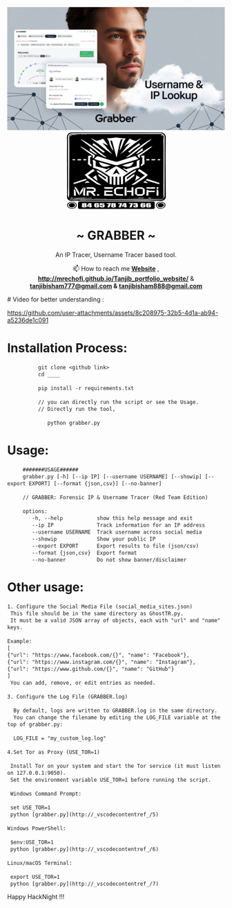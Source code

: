 <div align="center">
 <img src="https://github.com/MrEchoFi/GRABBER/blob/master/Grabber_Tool_Functionality_Showcase_b687aca3-91c6-4d76-adc0-d9a503c42a21.jpg?raw=true" alt="logo" width="600" height="auto" />
</div>
<div align="center">
 <img src="https://github.com/MrEchoFi/MrEchoFi/raw/4274f537dec313ac7dde4403fe0fae24259beade/Mr.EchoFi-New-Logo-with-ASCII.jpg" alt="logo" width="235" height="auto" />
  <h1>~ GRABBER ~</h1>
   
  <p>
  An IP Tracer, Username Tracer based tool.
  </p>


  📫 How to reach me **[Website](https://echo-fi-portfolio-node-js.vercel.app/)** ,  **http://mrechofi.github.io/Tanjib_portfolio_website/** &
 **tanjibisham777@gmail.com & tanjibisham888@gmail.com**
</div>
# Video for better understanding :
  


https://github.com/user-attachments/assets/8c208975-32b5-4d1a-ab94-a5236de1c091


   
</div>

# Installation Process:
              git clone <github link>
              cd ____

              pip install -r requirements.txt

              // you can directly run the script or see the Usage.
              // Directly run the tool,

                 python grabber.py


# Usage:

         #######USAGE######
         grabber.py [-h] [--ip IP] [--username USERNAME] [--showip] [--export EXPORT] [--format {json,csv}] [--no-banner]

         // GRABBER: Forensic IP & Username Tracer (Red Team Edition)

         options:
            -h, --help           show this help message and exit
            --ip IP              Track information for an IP address
            --username USERNAME  Track username across social media
            --showip             Show your public IP
            --export EXPORT      Export results to file (json/csv)
            --format {json,csv}  Export format
            --no-banner          Do not show banner/disclaimer
            
  # Other usage: 

    1. Configure the Social Media File (social_media_sites.json)
     This file should be in the same directory as GhostTR.py.
     It must be a valid JSON array of objects, each with "url" and "name" keys.

    Example:
    [
    {"url": "https://www.facebook.com/{}", "name": "Facebook"},
    {"url": "https://www.instagram.com/{}", "name": "Instagram"},
    {"url": "https://www.github.com/{}", "name": "GitHub"}
    ]
     You can add, remove, or edit entries as needed.

    3. Configure the Log File (GRABBER.log)
   
      By default, logs are written to GRABBER.log in the same directory.
      You can change the filename by editing the LOG_FILE variable at the top of grabber.py:

      LOG_FILE = "my_custom_log.log"

    4.Set Tor as Proxy (USE_TOR=1)

     Install Tor on your system and start the Tor service (it must listen on 127.0.0.1:9050).
     Set the environment variable USE_TOR=1 before running the script.

     Windows Command Prompt:

     set USE_TOR=1
     python [grabber.py](http://_vscodecontentref_/5)

    Windows PowerShell:

     $env:USE_TOR=1
     python [grabber.py](http://_vscodecontentref_/6)

    Linux/macOS Terminal:

     export USE_TOR=1
     python [grabber.py](http://_vscodecontentref_/7)


Happy HackNight !!!
